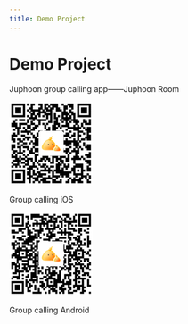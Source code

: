 ```yaml
---
title: Demo Project
---
```

# Demo Project

Juphoon group calling app——Juphoon Room

[![../../\_images/mult\_iOS.png](../../_images/mult_iOS.png)](../../_images/mult_iOS.png)

Group calling iOS

[![../../\_images/mult\_Android.png](../../_images/mult_Android.png)](../../_images/mult_Android.png)

Group calling Android
